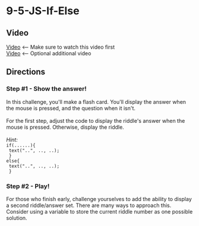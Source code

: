 # 9-5-JS-If-Else

## Video

[Video](https://youtu.be/KekbivcYN5c) <-- Make sure to watch this video first<br>
[Video](https://youtu.be/Lj8FcPfb53I) <-- Optional additional video

## Directions

### Step #1 - Show the answer! <br>

In this challenge, you'll make a flash card. You'll display the answer when the mouse is pressed, and the question when it isn't.
<br><br>
For the first step, adjust the code to display the riddle's answer when the mouse is pressed. Otherwise, display the riddle.
<br><br>
_Hint:_
<br>
`if(......){`<br>` text("..", .., ..);`<br>` }`<br>
`else{`<br>` text("..", .., ..);`<br>` }`

### Step #2 - Play! <br>

For those who finish early, challenge yourselves to add the ability to display a second riddle/answer set. There are many ways to approach this. Consider using a variable to store the current riddle number as one possible solution.
<br><br>
